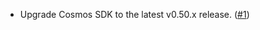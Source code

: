 - Upgrade Cosmos SDK to the latest v0.50.x release. ([#1](https://github.com/noble-assets/forwarding/pull/1))
